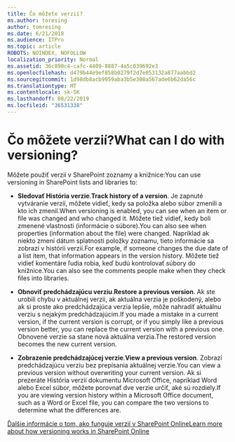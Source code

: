 ```yaml
---
title: Čo môžete verzií?
ms.author: toresing
author: tomresing
ms.date: 6/21/2018
ms.audience: ITPro
ms.topic: article
ROBOTS: NOINDEX, NOFOLLOW
localization_priority: Normal
ms.assetid: 36c890c4-cafc-4409-8887-4a5c039692e3
ms.openlocfilehash: d479b44e9ef858b0279f2d7e053132a877aabbd2
ms.sourcegitcommit: 1d98db8acb9959aba3b5e308a567ade6b62da56c
ms.translationtype: MT
ms.contentlocale: sk-SK
ms.lasthandoff: 08/22/2019
ms.locfileid: "36531338"
---
```

# <a name="what-can-i-do-with-versioning"></a><span data-ttu-id="f9797-102">Čo môžete verzií?</span><span class="sxs-lookup"><span data-stu-id="f9797-102">What can I do with versioning?</span></span>

<span data-ttu-id="f9797-103">Môžete použiť verzií v SharePoint zoznamy a knižnice:</span><span class="sxs-lookup"><span data-stu-id="f9797-103">You can use versioning in SharePoint lists and libraries to:</span></span>
  
- <span data-ttu-id="f9797-104">**Sledovať História verzie**.</span><span class="sxs-lookup"><span data-stu-id="f9797-104">**Track history of a version**.</span></span> <span data-ttu-id="f9797-105">Je zapnuté vytváranie verzií, môžete vidieť, kedy sa položka alebo súbor zmenili a kto ich zmenil.</span><span class="sxs-lookup"><span data-stu-id="f9797-105">When versioning is enabled, you can see when an item or file was changed and who changed it.</span></span> <span data-ttu-id="f9797-106">Môžete tiež vidieť, kedy boli zmenené vlastnosti (informácie o súbore).</span><span class="sxs-lookup"><span data-stu-id="f9797-106">You can also see when properties (information about the file) were changed.</span></span> <span data-ttu-id="f9797-107">Napríklad ak niekto zmení dátum splatnosti položky zoznamu, tieto informácie sa zobrazí v histórii verzií.</span><span class="sxs-lookup"><span data-stu-id="f9797-107">For example, if someone changes the due date of a list item, that information appears in the version history.</span></span> <span data-ttu-id="f9797-108">Môžete tiež vidieť komentáre ľudia robia, keď budú kontrolovať súbory do knižnice.</span><span class="sxs-lookup"><span data-stu-id="f9797-108">You can also see the comments people make when they check files into libraries.</span></span> 
    
- <span data-ttu-id="f9797-109">**Obnoviť predchádzajúcu verziu**.</span><span class="sxs-lookup"><span data-stu-id="f9797-109">**Restore a previous version**.</span></span> <span data-ttu-id="f9797-110">Ak ste urobili chybu v aktuálnej verzii, ak aktuálna verzia je poškodený, alebo ak si proste ako predchádzajúca verzia lepšie, môže nahradiť aktuálnu verziu s nejakým predchádzajúcim.</span><span class="sxs-lookup"><span data-stu-id="f9797-110">If you made a mistake in a current version, if the current version is corrupt, or if you simply like a previous version better, you can replace the current version with a previous one.</span></span> <span data-ttu-id="f9797-111">Obnovené verzie sa stane nová aktuálna verzia.</span><span class="sxs-lookup"><span data-stu-id="f9797-111">The restored version becomes the new current version.</span></span> 
    
- <span data-ttu-id="f9797-112">**Zobrazenie predchádzajúcej verzie**.</span><span class="sxs-lookup"><span data-stu-id="f9797-112">**View a previous version**.</span></span> <span data-ttu-id="f9797-113">Zobrazí predchádzajúcu verziu bez prepísania aktuálnej verzie.</span><span class="sxs-lookup"><span data-stu-id="f9797-113">You can view a previous version without overwriting your current version.</span></span> <span data-ttu-id="f9797-114">Ak si prezeráte História verzií dokumentu Microsoft Office, napríklad Word alebo Excel súbor, môžete porovnať dve verzie určiť, aké sú rozdiely.</span><span class="sxs-lookup"><span data-stu-id="f9797-114">If you are viewing version history within a Microsoft Office document, such as a Word or Excel file, you can compare the two versions to determine what the differences are.</span></span> 
    
[<span data-ttu-id="f9797-115">Ďalšie informácie o tom, ako funguje verzií v SharePoint Online</span><span class="sxs-lookup"><span data-stu-id="f9797-115">Learn more about how versioning works in SharePoint Online</span></span>](https://go.microsoft.com/fwlink/?linkid=875710)
  

